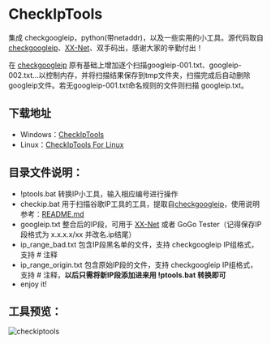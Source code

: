 CheckIpTools
============

集成 checkgoogleip，python(带netaddr)，以及一些实用的小工具。源代码取自 [checkgoogleip](https://github.com/moonshawdo/checkgoogleip)、[XX-Net](https://github.com/XX-net/XX-Net)、双手码出，感谢大家的辛勤付出！

在 [checkgoogleip](https://github.com/moonshawdo/checkgoogleip) 原有基础上增加逐个扫描googleip-001.txt、googleip-002.txt...以控制内存，并将扫描结果保存到tmp文件夹，扫描完成后自动删除googleip文件。若无googleip-001.txt命名规则的文件则扫描 googleip.txt。

## 下载地址
* Windows：[CheckIpTools](https://github.com/xyuanmu/checkiptools/archive/master.zip)
* Linux：[CheckIpTools For Linux](https://github.com/xyuanmu/checkiptools/archive/Linux.zip)


## 目录文件说明：
 * !ptools.bat          转换IP小工具，输入相应编号进行操作
 * checkip.bat          用于扫描谷歌IP工具的工具，提取自[checkgoogleip](https://github.com/moonshawdo/checkgoogleip)，使用说明参考：[README.md](https://github.com/xyuanmu/checkiptools/blob/master/python/README.md)
 * googleip.txt         整合后的IP段，可用于 [XX-Net](https://github.com/XX-net/XX-Net) 或者 GoGo Tester（记得保存IP段格式为 x.x.x.x/xx 并改名.ip结尾）
 * ip_range_bad.txt     包含IP段黑名单的文件，支持 checkgoogleip IP组格式，支持 # 注释
 * ip_range_origin.txt  包含原始IP段的文件，支持 checkgoogleip IP组格式，支持 # 注释，**以后只需将新IP段添加进来用 !ptools.bat 转换即可**
 * enjoy it!

## 工具预览：
![checkiptools](https://cloud.githubusercontent.com/assets/12442896/13596701/0280b8da-e54f-11e5-93c1-4dacc70ca4ae.png)
